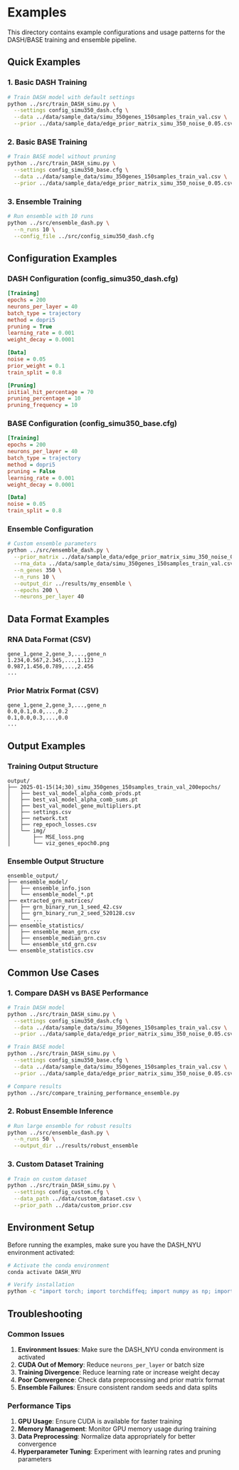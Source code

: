 # Examples

This directory contains example configurations and usage patterns for the DASH/BASE training and ensemble pipeline.

## Quick Examples

### 1. Basic DASH Training

```bash
# Train DASH model with default settings
python ../src/train_DASH_simu.py \
  --settings config_simu350_dash.cfg \
  --data ../data/sample_data/simu_350genes_150samples_train_val.csv \
  --prior ../data/sample_data/edge_prior_matrix_simu_350_noise_0.05.csv
```

### 2. Basic BASE Training

```bash
# Train BASE model without pruning
python ../src/train_DASH_simu.py \
  --settings config_simu350_base.cfg \
  --data ../data/sample_data/simu_350genes_150samples_train_val.csv \
  --prior ../data/sample_data/edge_prior_matrix_simu_350_noise_0.05.csv
```

### 3. Ensemble Training

```bash
# Run ensemble with 10 runs
python ../src/ensemble_dash.py \
  --n_runs 10 \
  --config_file ../src/config_simu350_dash.cfg
```

## Configuration Examples

### DASH Configuration (config_simu350_dash.cfg)
```ini
[Training]
epochs = 200
neurons_per_layer = 40
batch_type = trajectory
method = dopri5
pruning = True
learning_rate = 0.001
weight_decay = 0.0001

[Data]
noise = 0.05
prior_weight = 0.1
train_split = 0.8

[Pruning]
initial_hit_percentage = 70
pruning_percentage = 10
pruning_frequency = 10
```

### BASE Configuration (config_simu350_base.cfg)
```ini
[Training]
epochs = 200
neurons_per_layer = 40
batch_type = trajectory
method = dopri5
pruning = False
learning_rate = 0.001
weight_decay = 0.0001

[Data]
noise = 0.05
train_split = 0.8
```

### Ensemble Configuration
```bash
# Custom ensemble parameters
python ../src/ensemble_dash.py \
  --prior_matrix ../data/sample_data/edge_prior_matrix_simu_350_noise_0.05.csv \
  --rna_data ../data/sample_data/simu_350genes_150samples_train_val.csv \
  --n_genes 350 \
  --n_runs 10 \
  --output_dir ../results/my_ensemble \
  --epochs 200 \
  --neurons_per_layer 40
```

## Data Format Examples

### RNA Data Format (CSV)
```csv
gene_1,gene_2,gene_3,...,gene_n
1.234,0.567,2.345,...,1.123
0.987,1.456,0.789,...,2.456
...
```

### Prior Matrix Format (CSV)
```csv
gene_1,gene_2,gene_3,...,gene_n
0.0,0.1,0.0,...,0.2
0.1,0.0,0.3,...,0.0
...
```

## Output Examples

### Training Output Structure
```
output/
├── 2025-01-15(14;30)_simu_350genes_150samples_train_val_200epochs/
│   ├── best_val_model_alpha_comb_prods.pt
│   ├── best_val_model_alpha_comb_sums.pt
│   ├── best_val_model_gene_multipliers.pt
│   ├── settings.csv
│   ├── network.txt
│   ├── rep_epoch_losses.csv
│   └── img/
│       ├── MSE_loss.png
│       └── viz_genes_epoch0.png
```

### Ensemble Output Structure
```
ensemble_output/
├── ensemble_model/
│   ├── ensemble_info.json
│   └── ensemble_model_*.pt
├── extracted_grn_matrices/
│   ├── grn_binary_run_1_seed_42.csv
│   ├── grn_binary_run_2_seed_520128.csv
│   └── ...
├── ensemble_statistics/
│   ├── ensemble_mean_grn.csv
│   ├── ensemble_median_grn.csv
│   └── ensemble_std_grn.csv
└── ensemble_statistics.csv
```

## Common Use Cases

### 1. Compare DASH vs BASE Performance
```bash
# Train DASH model
python ../src/train_DASH_simu.py \
  --settings config_simu350_dash.cfg \
  --data ../data/sample_data/simu_350genes_150samples_train_val.csv \
  --prior ../data/sample_data/edge_prior_matrix_simu_350_noise_0.05.csv

# Train BASE model
python ../src/train_DASH_simu.py \
  --settings config_simu350_base.cfg \
  --data ../data/sample_data/simu_350genes_150samples_train_val.csv \
  --prior ../data/sample_data/edge_prior_matrix_simu_350_noise_0.05.csv

# Compare results
python ../src/compare_training_performance_ensemble.py
```

### 2. Robust Ensemble Inference
```bash
# Run large ensemble for robust results
python ../src/ensemble_dash.py \
  --n_runs 50 \
  --output_dir ../results/robust_ensemble
```

### 3. Custom Dataset Training
```bash
# Train on custom dataset
python ../src/train_DASH_simu.py \
  --settings config_custom.cfg \
  --data_path ../data/custom_dataset.csv \
  --prior_path ../data/custom_prior.csv
```

## Environment Setup

Before running the examples, make sure you have the DASH_NYU environment activated:

```bash
# Activate the conda environment
conda activate DASH_NYU

# Verify installation
python -c "import torch; import torchdiffeq; import numpy as np; import matplotlib.pyplot as plt; import tqdm; import pandas as pd; print('✅ Environment ready!')"
```

## Troubleshooting

### Common Issues

1. **Environment Issues**: Make sure the DASH_NYU conda environment is activated
2. **CUDA Out of Memory**: Reduce `neurons_per_layer` or batch size
3. **Training Divergence**: Reduce learning rate or increase weight decay
4. **Poor Convergence**: Check data preprocessing and prior matrix format
5. **Ensemble Failures**: Ensure consistent random seeds and data splits

### Performance Tips

1. **GPU Usage**: Ensure CUDA is available for faster training
2. **Memory Management**: Monitor GPU memory usage during training
3. **Data Preprocessing**: Normalize data appropriately for better convergence
4. **Hyperparameter Tuning**: Experiment with learning rates and pruning parameters
